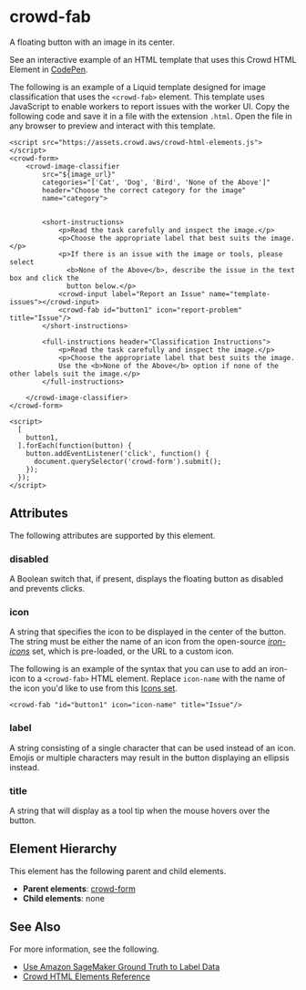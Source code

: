 # crowd\-fab<a name="sms-ui-template-crowd-fab"></a>

A floating button with an image in its center\. 

See an interactive example of an HTML template that uses this Crowd HTML Element in [CodePen](https://codepen.io/sagemaker_crowd_html_elements/pen/ExZaJaw)\.

The following is an example of a Liquid template designed for image classification that uses the `<crowd-fab>` element\. This template uses JavaScript to enable workers to report issues with the worker UI\. Copy the following code and save it in a file with the extension `.html`\. Open the file in any browser to preview and interact with this template\. 

```
<script src="https://assets.crowd.aws/crowd-html-elements.js"></script>
<crowd-form>
    <crowd-image-classifier 
        src="${image_url}"
        categories="['Cat', 'Dog', 'Bird', 'None of the Above']"
        header="Choose the correct category for the image"
        name="category">


        <short-instructions>
            <p>Read the task carefully and inspect the image.</p>
            <p>Choose the appropriate label that best suits the image.</p>
            <p>If there is an issue with the image or tools, please select
              <b>None of the Above</b>, describe the issue in the text box and click the 
              button below.</p>
            <crowd-input label="Report an Issue" name="template-issues"></crowd-input>
            <crowd-fab id="button1" icon="report-problem" title="Issue"/>
        </short-instructions>
        
        <full-instructions header="Classification Instructions">
            <p>Read the task carefully and inspect the image.</p>
            <p>Choose the appropriate label that best suits the image. 
            Use the <b>None of the Above</b> option if none of the other labels suit the image.</p>
        </full-instructions>

    </crowd-image-classifier>
</crowd-form>

<script>
  [
    button1,
  ].forEach(function(button) {
    button.addEventListener('click', function() {
      document.querySelector('crowd-form').submit();
    });
  });
</script>
```

## Attributes<a name="fab-attributes"></a>

The following attributes are supported by this element\.

### disabled<a name="fab-attributes-disabled"></a>

A Boolean switch that, if present, displays the floating button as disabled and prevents clicks\.

### icon<a name="fab-attributes-icon"></a>

A string that specifies the icon to be displayed in the center of the button\. The string must be either the name of an icon from the open\-source *[iron\-icons](https://github.com/PolymerElements/iron-icons)* set, which is pre\-loaded, or the URL to a custom icon\.

The following is an example of the syntax that you can use to add an iron\-icon to a `<crowd-fab>` HTML element\. Replace `icon-name` with the name of the icon you'd like to use from this [Icons set](https://www.webcomponents.org/element/@polymer/iron-icons/demo/demo/index.html)\. 

```
<crowd-fab "id="button1" icon="icon-name" title="Issue"/>
```

### label<a name="fab-attributes-label"></a>

A string consisting of a single character that can be used instead of an icon\. Emojis or multiple characters may result in the button displaying an ellipsis instead\.

### title<a name="fab-attributes-title"></a>

A string that will display as a tool tip when the mouse hovers over the button\.

## Element Hierarchy<a name="fab-element-hierarchy"></a>

This element has the following parent and child elements\.
+ **Parent elements**: [crowd\-form](sms-ui-template-crowd-form.md)
+ **Child elements**: none

## See Also<a name="fab-see-also"></a>

For more information, see the following\.
+ [Use Amazon SageMaker Ground Truth to Label Data](sms.md)
+ [Crowd HTML Elements Reference](sms-ui-template-reference.md)